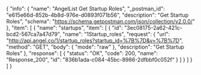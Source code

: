 {
  "info": {
    "name": "AngelList Get Startup Roles",
    "_postman_id": "e615e66d-852b-4b8d-976e-d0893f071b56",
    "description": "Get Startup Roles",
    "schema": "https://schema.getpostman.com/json/collection/v2.0.0/"
  },
  "item": [
    {
      "name": "startups",
      "item": [
        {
          "id": "3ec08175-2a62-421c-bcd2-567ca7a47d79",
          "name": "1Startup_roles",
          "request": {
            "url": "http://api.angel.co/1/startup_roles?startup_id=%7B%7D&v=%7B%7D",
            "method": "GET",
            "body": {
              "mode": "raw"
            },
            "description": "Get Startup Roles"
          },
          "response": [
            {
              "status": "OK",
              "code": 200,
              "name": "Response_200",
              "id": "836b1ada-c084-45bc-8986-2dfbbf0c052f"
            }
          ]
        }
      ]
    }
  ]
}